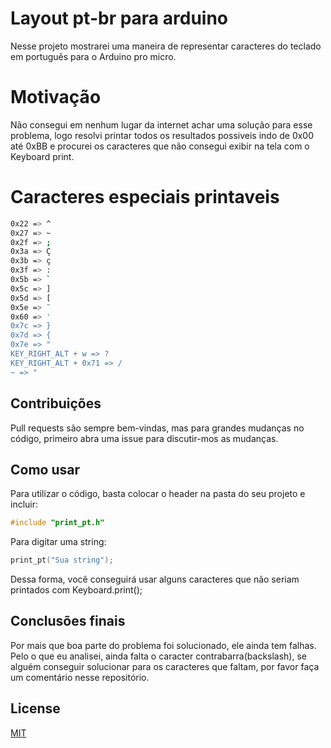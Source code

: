 # Layout pt-br para arduino
Nesse projeto mostrarei uma maneira de representar caracteres do teclado em português para o Arduino pro micro.

# Motivação
Não consegui em nenhum lugar da internet achar uma solução para esse problema, logo resolvi printar todos os resultados possiveis 
indo de 0x00 até 0xBB e procurei os caracteres que não consegui exibir na tela com o Keyboard print.

# Caracteres especiais printaveis

```bash
0x22 => ^
0x27 => ~ 
0x2f => ; 
0x3a => Ç
0x3b => ç
0x3f => : 
0x5b => `
0x5c => ] 
0x5d => [
0x5e => ¨
0x60 => ' 
0x7c => }
0x7d => { 
0x7e => " 
KEY_RIGHT_ALT + w => ?
KEY_RIGHT_ALT + 0x71 => /
~ => "
```


## Contribuições
Pull requests são sempre bem-vindas, mas para grandes mudanças no código, primeiro abra uma issue para discutir-mos as mudanças.

## Como usar
Para utilizar o código, basta colocar o header na pasta do seu projeto e incluir:
```C
#include "print_pt.h"
```
Para digitar uma string:
```C
print_pt("Sua string");
```
Dessa forma, você conseguirá usar alguns caracteres que não seriam printados com Keyboard.print();

## Conclusões finais

Por mais que boa parte do problema foi solucionado, ele ainda tem falhas. Pelo o que eu analisei, ainda falta o caracter 
contrabarra(backslash), se alguém conseguir solucionar para os caracteres que faltam, por favor faça um comentário nesse 
repositório.

## License
[MIT](https://choosealicense.com/licenses/mit/)
